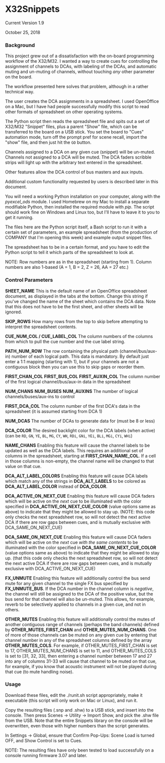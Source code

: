 # X32Snippets

Current Version 1.9

October 25, 2018

### Background

This project grew out of a dissatisfaction with the on-board programming workflow of the X32/M32. I wanted a way to create cues for controlling the assignment of channels to DCAs, with labeling of the DCAs, and automatic muting and un-muting of channels, without touching *any* other parameter on the board.

The workflow presented here solves that problem, although in a rather technical way.

The user creates the DCA assignments in a spreadsheet. I used OpenOffice on a Mac, but I have had people successfully modify this script to read other formats of spreadsheet on other operating systems.

The Python script then reads the spreadsheet file and spits out a set of X32/M32 "Snippet" files, plus a parent "Show" file, which can be transferred to the board on a USB stick. You set the board to "Cues" automation mode, turn off the prompt pref for scene recall, import the "show" file, and then just hit the `GO` button.

Channels assigned to a DCA on any given cue (snippet) will be un-muted. Channels not assigned to a DCA will be muted. The DCA faders scribble strips will light up with the arbitrary text entered in the spreadsheet.

Other features allow the DCA control of bus masters and aux inputs.

Additional custom functionality requested by users is described later in this document.

You will need a working Python installation on your computer, along with the *pyexcel_ods* module. I used Homebrew on my Mac to install a separate modifiable Python, then installed the required module with *pip*. The script should work fine on Windows and Linux too, but I'll have to leave it to you to get it running.

The files here are the Python script itself, a Bash script to run it with a certain set of parameters, an example spreadsheet (from the production of COMPANY that I'm opening this week) and example output snippet files.

The spreadsheet has to be in a certain format, and you have to edit the Python script to tell it which parts of the spreadsheet to look at.

NOTE: Row numbers are as in the spreadsheet (starting from 1). Column numbers are also 1-based (A = 1, B = 2, Z = 26, AA = 27 etc.)

### Control Parameters

**SHEET_NAME**
This is the default name of an OpenOffice spreadsheet document, as displayed in the tabs at the bottom. Change this string if you've changed the name of the sheet which contains the DCA data. Note that this does not have to be the first sheet, and other sheets will be ignored.

**SKIP_ROWS**
How many rows from the top to skip before attempting to interpret the spreadsheet contents.

**CUE_NUM_COL / CUE_LABEL_COL**
The column numbers of the columns from which to pull the cue number and the cue label string.

**PATH_NUM_ROW**
The row containing the physical path (channel/bus/aux-in) number of each logical path. This data is mandatory. By default just enter a 1:1 mapping (starting with 1), but if your channels are not a contiguous block then you can use this to skip gaps or reorder them.

**FIRST_CHAN_COL**
**FIRST_BUS_COL**
**FIRST_AUXIN_COL**
The column number of the first logical channel/bus/aux-in data in the spreadsheet

**NUM_CHANS**
**NUM_BUSES**
**NUM_AUXINS**
The number of logical channels/buses/aux-ins to control

**FIRST_DCA_COL**
The column number of the first DCA's data in the spreadsheet (it is assumed starting from DCA 1)

**NUM_DCAS**
The number of DCAs to generate data for (must be 8 or less)

**DCA_COLOR**
The desired backlight color for the DCA labels (when active) (can be `RD`, `GN`, `YE`, `BL`, `MG`, `CY`, `WH`, `RDi`, `GNi`, `YEi`, `BLi`, `MGi`, `CYi`, `WHi`)

**NAME_CHANS**
Enabling this feature will cause the channel labels to be updated as well as the DCA labels. This requires an additional set of columns in the spreadsheet, starting at **FIRST_CHAN_NAME_COL**. If a cell in those columns is non-empty, the channel name will be changed to that value on that cue.

**DCA_ALT_LABEL_COLORS**
Enabling this feature will cause DCA labels which match any of the strings in **DCA_ALT_LABELS** to be colored as **DCA_ALT_LABEL_COLOR** instead of **DCA_COLOR**.

**DCA_ACTIVE_ON_NEXT_CUE**
Enabling this feature will cause DCA faders which will be active on the *next* cue to be illuminated with the color specified in **DCA_ACTIVE_ON_NEXT_CUE_COLOR** (value options same as above) to indicate that they might be allowed to stay up. (NOTE: this code only checks the next spreadsheet row, so will not detect the next active DCA if there are row gaps between cues, and is mutually exclusive with DCA_SAME_ON_NEXT_CUE)

**DCA_SAME_ON_NEXT_CUE**
Enabling this feature will cause DCA faders which will be active on the *next* cue *with the same contents* to be illuminated with the color specified in **DCA_SAME_ON_NEXT_CUE_COLOR** (value options same as above) to indicate that they might be allowed to stay up. (that this code only checks the next spreadsheet row, so will not detect the next active DCA if there are row gaps between cues, and is mutually exclusive with DCA_ACTIVE_ON_NEXT_CUE)

**FX_UNMUTE**
Enabling this feature will additionally control the bus send mute for any given channel to the single FX bus specified by **FX_UNMUTE_BUS**. If the DCA number in the channel column is *negative*, the channel will still be assigned to the DCA of the positive value, but the bus send for that channel will also be un-muted. This allows, for example, reverb to be selectively applied to channels in a given cue, and not in others.

**OTHER_MUTES**
Enabling this feature will additionally control the mutes of another contiguous range of channels (perhaps the band channels) defined by **OTHER_MUTES_FIRST_CHAN** and **OTHER_MUTES_NUM_CHANS**. One of more of those channels can be muted on any given cue by entering that channel number in any of the spreadsheet columns defined by the array **OTHER_MUTES_COLS**. For example, if OTHER_MUTES_FIRST_CHAN is set to 17, OTHER_MUTES_NUM_CHANS is set to 11, and OTHER_MUTES_COLS is set to [31, 32, 33], then entering a channel number between 17 and 27 into any of columns 31-33 will cause that channel to be muted on that cue, for example, if you know that acoustic instrument will not be played during that cue (to mute handling noise).

### Usage

Download these files, edit the ./runit.sh script appropriately, make it executable (this script will only work on Mac or Linux), and run it.

Copy the resulting files (.snp and .shw) to a USB stick, and insert into the console. Then press Scenes -> Utility -> Import Show, and pick the .shw file from the USB. Note that the entire Snippets library on the console will be overwritten, even those with higher numbers than the script generates.

In Settings -> Global, ensure that Confirm Pop-Ups: Scene Load is turned OFF, and Show Control is set to Cues.

NOTE: The resulting files have only been tested to load successfully on a console running firmware 3.07 and later.
